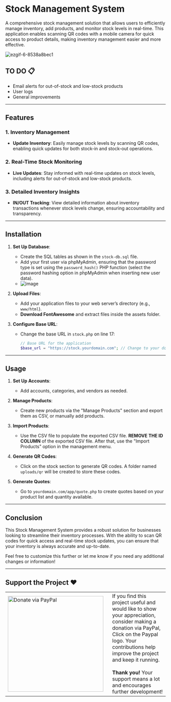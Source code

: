 # Stock Management System

A comprehensive stock management solution that allows users to efficiently manage inventory, add products, and monitor stock levels in real-time. This application enables scanning QR codes with a mobile camera for quick access to product details, making inventory management easier and more effective.

![ezgif-6-8538a8bec1](https://github.com/user-attachments/assets/009987c0-a9e1-499d-839c-2065adb518e5)

## TO DO 📋
- Email alerts for out-of-stock and low-stock products
- User logs
- General improvements

---

## Features

### 1. Inventory Management
- **Update Inventory**: Easily manage stock levels by scanning QR codes, enabling quick updates for both stock-in and stock-out operations.

### 2. Real-Time Stock Monitoring
- **Live Updates**: Stay informed with real-time updates on stock levels, including alerts for out-of-stock and low-stock products.

### 3. Detailed Inventory Insights
- **IN/OUT Tracking**: View detailed information about inventory transactions whenever stock levels change, ensuring accountability and transparency.

---

## Installation

1. **Set Up Database**:
   - Create the SQL tables as shown in the `stock-db.sql` file.
   - Add your first user via phpMyAdmin, ensuring that the password type is set using the `password_hash()` PHP function (select the password hashing option in phpMyAdmin when inserting new user data).
   - ![image](https://github.com/user-attachments/assets/09aa1dda-35f8-412c-aca7-f72ec595a315)

2. **Upload Files**:
   - Add your application files to your web server’s directory (e.g., `www/html`).
   - **Download FontAwesome** and extract files inside the assets folder.

3. **Configure Base URL**:
   - Change the base URL in `stock.php` on line 17:
     ```php
     // Base URL for the application
     $base_url = "https://stock.yourdomain.com"; // Change to your domain
     ```

---

## Usage

1. **Set Up Accounts**:
   - Add accounts, categories, and vendors as needed.

2. **Manage Products**:
   - Create new products via the "Manage Products" section and export them as CSV, or manually add products.

3. **Import Products**:
   - Use the CSV file to populate the exported CSV file. **REMOVE THE ID COLUMN** of the exported CSV file. After that, use the "Import Products" option in the management menu.

4. **Generate QR Codes**:
   - Click on the stock section to generate QR codes. A folder named `uploads/qr` will be created to store these codes.

5. **Generate Quotes**:
   - Go to `yourdomain.com/app/quote.php` to create quotes based on your product list and quantity available.

---

## Conclusion

This Stock Management System provides a robust solution for businesses looking to streamline their inventory processes. With the ability to scan QR codes for quick access and real-time stock updates, you can ensure that your inventory is always accurate and up-to-date.

Feel free to customize this further or let me know if you need any additional changes or information!

---

## Support the Project ❤️

<table>
  <tr>
    <td>
      <a href="https://paypal.me/aftechro?country.x=IE&locale.x=en_US">
        <img src="https://github.com/user-attachments/assets/f3582f15-36b3-4e05-bfbf-93275cfcc6ec" alt="Donate via PayPal" width="300"/>
      </a>
    </td>
    <td style="padding-left: 20px;">
      If you find this project useful and would like to show your appreciation, consider making a donation via PayPal, Click on the Paypal logo. Your contributions help improve the project and keep it running.  
      <br><br>
      <strong>Thank you!</strong> Your support means a lot and encourages further development!
    </td>
  </tr>
</table>

